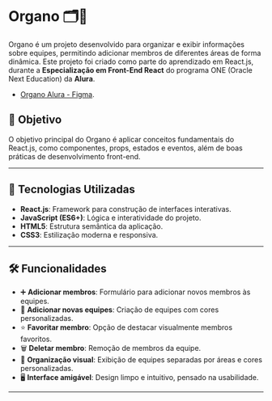 # Organo 🗂️🧩

Organo é um projeto desenvolvido para organizar e exibir informações sobre equipes, permitindo adicionar membros de diferentes áreas de forma dinâmica. Este projeto foi criado como parte do aprendizado em React.js, durante a **Especialização em Front-End React** do programa ONE (Oracle Next Education) da **Alura**.

- [Organo Alura - Figma](https://www.figma.com/design/L0jvDrQ8JGKJqukeLkT2xo/New-AluraGeek---PT-(Copy)?node-id=0-1&node-type=canvas&t=xTW74tgE35HBqdKw-0).

## 🎯 Objetivo

O objetivo principal do Organo é aplicar conceitos fundamentais do React.js, como componentes, props, estados e eventos, além de boas práticas de desenvolvimento front-end.

---

## 🚀 Tecnologias Utilizadas

- **React.js**: Framework para construção de interfaces interativas.
- **JavaScript (ES6+)**: Lógica e interatividade do projeto.
- **HTML5**: Estrutura semântica da aplicação.
- **CSS3**: Estilização moderna e responsiva.

---

## 🛠️ Funcionalidades

- ➕ **Adicionar membros**: Formulário para adicionar novos membros às equipes.
- 🏢 **Adicionar novas equipes**: Criação de equipes com cores personalizadas.
- ⭐ **Favoritar membro**: Opção de destacar visualmente membros favoritos.
- 🗑️ **Deletar membro**: Remoção de membros da equipe.
- 🎨 **Organização visual**: Exibição de equipes separadas por áreas e cores personalizadas.
- 🖥️ **Interface amigável**: Design limpo e intuitivo, pensado na usabilidade.

---
